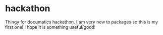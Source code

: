 # hackathon
Thingy for documatics hackathon. I am very new to packages so this is my first one!
I hope it is something useful/good! <!--Probably not-->
